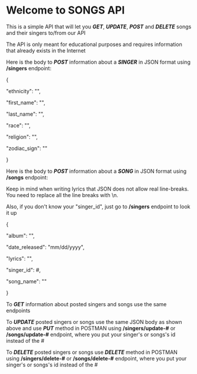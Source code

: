 # Welcome to SONGS API

This is a simple API that will let you ***GET***, ***UPDATE***, ***POST*** and ***DELETE*** songs and their singers to/from our API

The API is only meant for educational purposes and requires information that already exists in the Internet


Here is the body to ***POST*** information about a ***SINGER*** in JSON format using **/singers** endpoint:

{

"ethnicity": "",

"first_name": "",

"last_name": "",

"race": "",

"religion": "",

"zodiac_sign": ""

}

Here is the body to ***POST*** information about a ***SONG*** in JSON format using **/songs** endpoint:

Keep in mind when writing lyrics that JSON does not allow real line-breaks. You need to replace all the line breaks with \n.

Also, if you don't know your "singer_id", just go to **/singers** endpoint to look it up

{

"album": "",

"date_released": "mm/dd/yyyy",

"lyrics": "",

"singer_id": #,

"song_name": ""

}

To ***GET*** information about posted singers and songs use the same endpoints

To ***UPDATE*** posted singers or songs use the same JSON body as shown above and use ***PUT*** method in POSTMAN using **/singers/update-#** or **/songs/update-#**
endpoint, where you put your singer's or songs's id instead of the #

To ***DELETE*** posted singers or songs use ***DELETE*** method in POSTMAN using **/singers/delete-#** or **/songs/delete-#** endpoint, 
where you put your singer's or songs's id instead of the #
